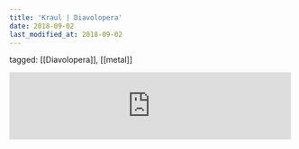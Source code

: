 ```yaml
---
title: 'Kraul | Diavolopera'
date: 2018-09-02
last_modified_at: 2018-09-02
---
```

tagged: [[Diavolopera]], [[metal]]
<iframe allowtransparency="true" class="bandcamp_audio_player" frameborder="0" height="120" src="https://bandcamp.com/EmbeddedPlayer/size=medium/bgcol=ffffff/linkcol=0687f5/notracklist=true/transparent=true/track=302995170/" width="500"></iframe>
